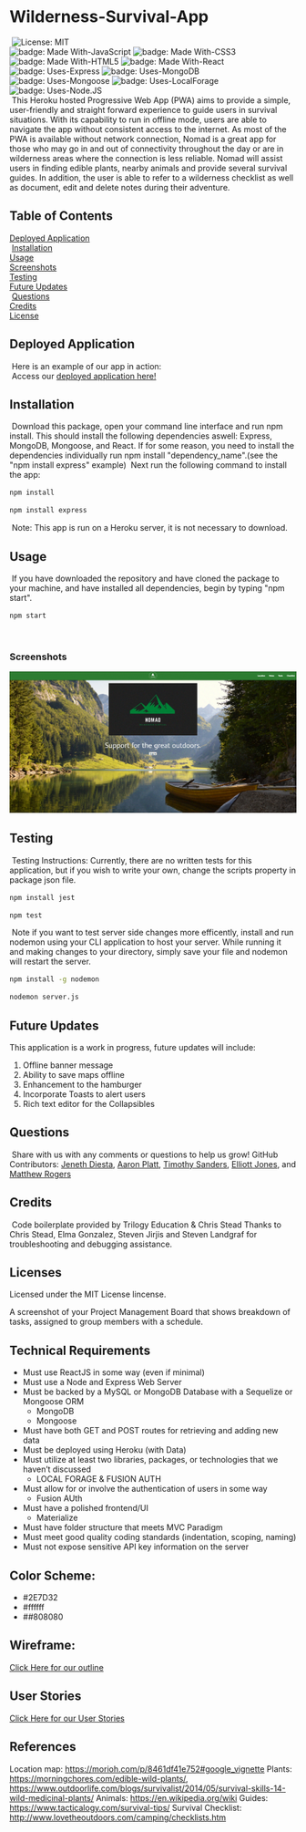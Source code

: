 # Wilderness-Survival-App
​
![License: MIT](https://img.shields.io/badge/license-MIT%20License-blue.svg) </br>
![badge: Made With-JavaScript](https://img.shields.io/badge/Made%20With-JavaScript-Yellow) ![badge: Made With-CSS3](https://img.shields.io/badge/Made%20With-CSS3-Yellow) ![badge: Made With-HTML5](https://img.shields.io/badge/Made%20With-HTML5-Yellow) ![badge: Made With-React](https://img.shields.io/badge/Made%20With-React-Yellow) </br>
![badge: Uses-Express](https://img.shields.io/badge/Uses-Express-red) ![badge: Uses-MongoDB](https://img.shields.io/badge/Uses-MongoDB-red) ![badge: Uses-Mongoose](https://img.shields.io/badge/Uses-Mongoose-red) ![badge: Uses-LocalForage](https://img.shields.io/badge/Uses-LocalForage-orange) ![badge: Uses-Node.JS](https://img.shields.io/badge/Uses-Node.JS-orange)</br>
​
This Heroku hosted Progressive Web App (PWA) aims to provide a simple, user-friendly and straight forward experience to guide users in survival situations. With its capability to run in offline mode, users are able to navigate the app without consistent access to the internet. As most of the PWA is available without network connection, Nomad is a great app for those who may go in and out of connectivity throughout the day or are in wilderness areas where the connection is less reliable. 
Nomad will assist users in finding edible plants, nearby animals and provide several survival guides. In addition, the user is able to refer to a wilderness checklist as well as document, edit and delete notes during their adventure. 
​
## Table of Contents
[Deployed Application](https://github.com/Rogers-Development-Services/Wilderness-Survival-App.github.io#deployed-application)</br>
​
[Installation](https://github.com/Rogers-Development-Services/Wilderness-Survival-App.io#installation)</br>
​
[Usage](https://github.com/Rogers-Development-Services/Wilderness-Survival-App.io#usage)</br>
​
[Screenshots](https://github.com/Rogers-Development-Services/Wilderness-Survival-App.io#screenshots)</br>
​
[Testing](https://github.com/Rogers-Development-Services/Wilderness-Survival-App.io#testing)</br>
​
[Future Updates](https://github.com/Rogers-Development-Services/Wilderness-Survival-App.io#future-updates)</br>
​
[Questions](https://github.com/Rogers-Development-Services/Wilderness-Survival-App.io#questions)</br>
​
[Credits](https://github.com/Rogers-Development-Services/Wilderness-Survival-App.io#credits)</br>
​
[License](https://github.com/Rogers-Development-Services/Wilderness-Survival-App.io#license)
​
## Deployed Application
​
Here is an example of our app in action:</br> 
​
Access our [deployed application here!]()
​
## Installation
​
Download this package, open your command line interface and run npm install. This should install the following dependencies aswell: Express, MongoDB, Mongoose, and React.  If for some reason, you need to install the dependencies individually run npm install "dependency_name".(see the "npm install express" example)
​
Next run the following command to install the app: 
​
```bash
npm install 
```
```bash
npm install express
```
​
Note: This app is run on a Heroku server, it is not necessary to download.
​
## Usage 
​
If you have downloaded the repository and have cloned the package to your machine, and have installed all dependencies, begin by typing "npm start". 
​
```bash
npm start 
```
​​
### Screenshots
​![alt-text](nomadHome.GIF)

## Testing
​
Testing Instructions: Currently, there are no written tests for this application, but if you wish to write your own, change the scripts property in package json file.
​
```bash
npm install jest
```
```bash
npm test
```
​
Note if you want to test server side changes more efficently, install and run nodemon using your CLI application to host your server. While running it and making changes to your directory, simply save your file and nodemon will restart the server.
​
```bash
npm install -g nodemon
```
```bash
nodemon server.js
```
## Future Updates
This application is a work in progress, future updates will include: 
1. Offline banner message
2. Ability to save maps offline
3. Enhancement to the hamburger
4. Incorporate Toasts to alert users 
5. Rich text editor for the Collapsibles 

## Questions
​
Share with us with any comments or questions to help us grow! 
​
GitHub Contributors: 
[Jeneth Diesta](https://github.com/jen6one9), 
[Aaron Platt](https://github.com/aaronkplatt), 
[Timothy Sanders](https://github.com/tbsanders5), 
[Elliott Jones](https://github.com/JonesElliott), and [Matthew Rogers](https://www.github.com/Rogers-Development-Services) 
​
## Credits
​
Code boilerplate provided by Trilogy Education & Chris Stead
​
Thanks to Chris Stead, Elma Gonzalez, Steven Jirjis and Steven Landgraf for troubleshooting and debugging assistance.
​
## Licenses

Licensed under the MIT License lincense.

A screenshot of your Project Management Board that shows breakdown of tasks, assigned to group members with a schedule.

## Technical Requirements
* Must use ReactJS in some way (even if minimal)
* Must use a Node and Express Web Server
* Must be backed by a MySQL or MongoDB Database with a Sequelize or Mongoose ORM  
    * MongoDB
    * Mongoose
* Must have both GET and POST routes for retrieving and adding new data
* Must be deployed using Heroku (with Data)
* Must utilize at least two libraries, packages, or technologies that we haven’t discussed
    * LOCAL FORAGE & FUSION AUTH
* Must allow for or involve the authentication of users in some way
    * Fusion AUth
* Must have a polished frontend/UI 
    * Materialize 
* Must have folder structure that meets MVC Paradigm
* Must meet good quality coding standards (indentation, scoping, naming)
* Must not expose sensitive API key information on the server

## Color Scheme:
* #2E7D32
* #ffffff
* ##808080





## Wireframe: 
[Click Here for our outline](https://slack-imgs.com/?c=1&o1=ro&url=https%3A%2F%2Fs3.amazonaws.com%2Fassets.mockflow.com%2Fapp%2Fwireframepro%2Fcompany%2FCa7256b44d73b4257b2884d30210e64e7%2Fprojects%2FMe6dd3a2e9e27ee5c72cf4f76de3a33f41605552968657%2Fpages%2Ff9fd5991f23545a2a75188c6718a3ba2%2Fimage%2Ff9fd5991f23545a2a75188c6718a3ba2.png)

## User Stories
[Click Here for our User Stories](https://docs.google.com/spreadsheets/d/1UpVH7u-TKHPJdKX1x6HFqRxYiuRFf75wdM8JwPEmWXk/edit?usp=sharing)

## References
Location map: https://morioh.com/p/8461df41e752#google_vignette
Plants:  https://morningchores.com/edible-wild-plants/, https://www.outdoorlife.com/blogs/survivalist/2014/05/survival-skills-14-wild-medicinal-plants/
Animals: https://en.wikipedia.org/wiki 
Guides: https://www.tacticalogy.com/survival-tips/
Survival Checklist: http://www.lovetheoutdoors.com/camping/checklists.htm 
